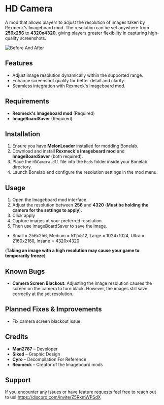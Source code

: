 # HD Camera

A mod that allows players to adjust the resolution of images taken by Rexmeck's Imageboard mod. The resolution can be set anywhere from **256x256** to **4320x4320**, giving players greater flexibility in capturing high-quality screenshots.

![Before And After](images/BeforeandAfter.png)

## Features
- Adjust image resolution dynamically within the supported range.
- Enhance screenshot quality for better detail and clarity.
- Seamless integration with Rexmeck's Imageboard mod.

## Requirements
- **Rexmeck's Imageboard mod** (Required)
- **ImageBoardSaver** (Required)

## Installation
1. Ensure you have **MelonLoader** installed for modding Bonelab.
2. Download and install **Rexmeck's Imageboard mod** and **ImageBoardSaver** (both required).
3. Place the `HDCamera.dll` file into the `Mods` folder inside your Bonelab directory.
4. Launch Bonelab and configure the resolution settings in the mod menu.

## Usage
1. Open the Imageboard mod interface.
2. Adjust the resolution between **256** and **4320** (**Must be holding the camera for the settings to apply**).
3. Click apply
4. Capture images at your preferred resolution.
5. Then use ImageBoardSaver to save the image.
- Small = 256x256,
Medium = 512x512,
Large = 1024x1024,
Ultra = 2160x2160,
Insane = 4320x4320

(**Taking an image with a high resolution may cause your game to temporarily freeze**)

## Known Bugs
- **Camera Screen Blackout:** Adjusting the image resolution causes the screen on the camera to turn black. However, the images still save correctly at the set resolution.

## Planned Fixes & Improvements
- Fix camera screen blackout issue.

## Credits
- **Man2787** – Developer
- **Siked** – Graphic Design
- **Cyro** – Decompilation For Reference
- **Rexmeck** – Creator of the Imageboard mods

## Support
If you encounter any issues or have feature requests feel free to reach out to us! https://discord.com/invite/Z5RkmWPSdX
